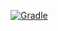 [![Gradle](https://github.com/andrzejressel/restium/actions/workflows/gradle.yml/badge.svg)](https://github.com/andrzejressel/restium/actions/workflows/gradle.yml)
